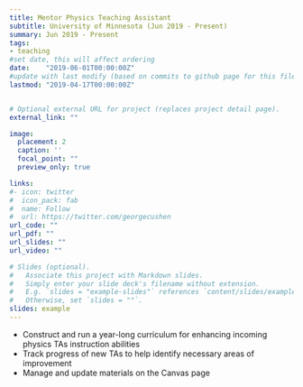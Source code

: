 ```yaml
---
title: Mentor Physics Teaching Assistant  
subtitle: University of Minnesota (Jun 2019 - Present)
summary: Jun 2019 - Present
tags:
- teaching 
#set date, this will affect ordering 
date:    "2019-06-01T00:00:00Z"
#update with last modify (based on commits to github page for this file)
lastmod: "2019-04-17T00:00:00Z"


# Optional external URL for project (replaces project detail page).
external_link: ""

image:
  placement: 2
  caption: ''
  focal_point: ""
  preview_only: true

links:
#- icon: twitter
#  icon_pack: fab
#  name: Follow
#  url: https://twitter.com/georgecushen
url_code: ""
url_pdf: ""
url_slides: ""
url_video: ""

# Slides (optional).
#   Associate this project with Markdown slides.
#   Simply enter your slide deck's filename without extension.
#   E.g. `slides = "example-slides"` references `content/slides/example-slides.md`.
#   Otherwise, set `slides = ""`.
slides: example
---
```


- Construct and run a year-long curriculum for enhancing incoming physics TAs instruction
abilities
- Track progress of new TAs to help identify necessary areas of improvement 
- Manage and update materials on the Canvas page  
